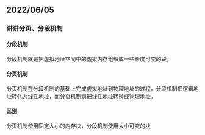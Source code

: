 ## 2022/06/05

### 讲讲分页、分段机制

#### 分段机制

分段机制就是把虚拟地址空间中的虚拟内存组织成一些长度可变的段，

#### 分页机制

分页机制在分段机制的基础上完成虚拟地址到物理地址的过程，分段机制把逻辑地址转化为线性地址，而分页机制则把线性地址转换成物理地址。

#### 区别

分页机制使用固定大小的内存块，分段机制使用大小可变的块